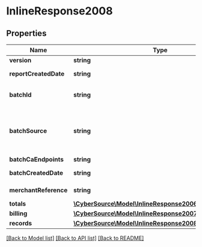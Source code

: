 # InlineResponse2008

## Properties
Name | Type | Description | Notes
------------ | ------------- | ------------- | -------------
**version** | **string** |  | [optional] 
**reportCreatedDate** | **string** | ISO-8601 format: yyyy-MM-ddTHH:mm:ssZ | [optional] 
**batchId** | **string** | Unique identification number assigned to the submitted request. | [optional] 
**batchSource** | **string** | Valid Values:   * SCHEDULER   * TOKEN_API   * CREDIT_CARD_FILE_UPLOAD   * AMEX_REGSITRY   * AMEX_REGISTRY_API   * AMEX_MAINTENANCE | [optional] 
**batchCaEndpoints** | **string** |  | [optional] 
**batchCreatedDate** | **string** | ISO-8601 format: yyyy-MM-ddTHH:mm:ssZ | [optional] 
**merchantReference** | **string** | Reference used by merchant to identify batch. | [optional] 
**totals** | [**\CyberSource\Model\InlineResponse2006EmbeddedTotals**](InlineResponse2006EmbeddedTotals.md) |  | [optional] 
**billing** | [**\CyberSource\Model\InlineResponse2007Billing**](InlineResponse2007Billing.md) |  | [optional] 
**records** | [**\CyberSource\Model\InlineResponse2008Records[]**](InlineResponse2008Records.md) |  | [optional] 

[[Back to Model list]](../README.md#documentation-for-models) [[Back to API list]](../README.md#documentation-for-api-endpoints) [[Back to README]](../README.md)


